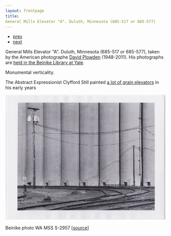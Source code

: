 ```yaml
---
layout: frontpage
title:
General Mills Elevator "A". Duluth, Minnesota (685-517 or 685-577)
---
```


<div class="navbar">
  <div class="navbar-inner">
      <ul class="nav">
          <li><a href="rqtlexper_fig2.html">prev</a></li>
          <li><a href="phyloqtl_fig2.html">next</a></li>
      </ul>
  </div>
</div>

General Mills Elevator "A". Duluth, Minnesota (685-517 or 685-577), taken by the American photographe [David Plowden](https://en.wikipedia.org/wiki/David_Plowden) (1948-2011). His photographs are [held in the Beinike Library at Yale](https://archives.yale.edu/repositories/11/resources/5817).

Monumental verticality.

The Abstract Expressionist Clyfford Still painted [a lot of grain elevators](https://luna.clyffordstillmuseum.org/luna/servlet/view/all/what/grain%2Belevators?sort=mediafileName) in his early years

![General Mills Elevator "A". Duluth, Minnesota (685-517 or 685-577)](../bigpublpics/elevator.jpg)

Beinike photo
WA MSS S-2957 [[source](https://collections.library.yale.edu/catalog/2042667)]
